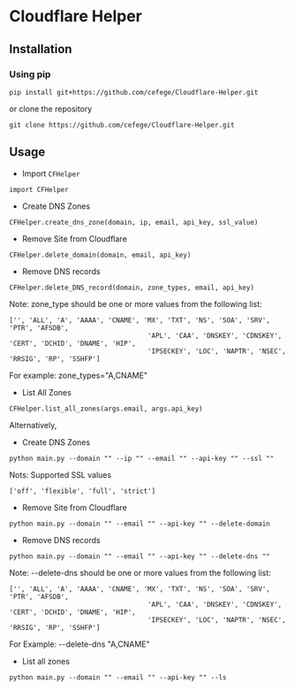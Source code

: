 # Cloudflare Helper

## Installation
### Using pip
```angular2html
pip install git+https://github.com/cefege/Cloudflare-Helper.git
```
or clone the repository
```angular2html
git clone https://github.com/cefege/Cloudflare-Helper.git
```
## Usage
- Import `CFHelper` 
```
import CFHelper
```
- Create DNS Zones
```
CFHelper.create_dns_zone(domain, ip, email, api_key, ssl_value)
```

- Remove Site from Cloudflare
```angular2html
CFHelper.delete_domain(domain, email, api_key)
```

- Remove DNS records
```angular2html
CFHelper.delete_DNS_record(domain, zone_types, email, api_key)
```
Note:
zone_type should be one or more values from the following list:
```angular2html
['', 'ALL', 'A', 'AAAA', 'CNAME', 'MX', 'TXT', 'NS', 'SOA', 'SRV', 'PTR', 'AFSDB',
                                   'APL', 'CAA', 'DNSKEY', 'CDNSKEY', 'CERT', 'DCHID', 'DNAME', 'HIP',
                                   'IPSECKEY', 'LOC', 'NAPTR', 'NSEC', 'RRSIG', 'RP', 'SSHFP']
```
For example: zone_types="A,CNAME"

- List All Zones
```angular2html
CFHelper.list_all_zones(args.email, args.api_key)
```
Alternatively, 
- Create DNS Zones
```angular2html
python main.py --domain "" --ip "" --email "" --api-key "" --ssl ""
```
Nots: Supported SSL values 
```angular2html
['off', 'flexible', 'full', 'strict']
```
- Remove Site from Cloudflare
```angular2html
python main.py --domain "" --email "" --api-key "" --delete-domain
```

- Remove DNS records
```angular2html
python main.py --domain "" --email "" --api-key "" --delete-dns ""
```

Note: --delete-dns should be one or more values from the following list:
```angular2html
['', 'ALL', 'A', 'AAAA', 'CNAME', 'MX', 'TXT', 'NS', 'SOA', 'SRV', 'PTR', 'AFSDB',
                                   'APL', 'CAA', 'DNSKEY', 'CDNSKEY', 'CERT', 'DCHID', 'DNAME', 'HIP',
                                   'IPSECKEY', 'LOC', 'NAPTR', 'NSEC', 'RRSIG', 'RP', 'SSHFP']
```
For Example: --delete-dns "A,CNAME"

- List all zones
```angular2html
python main.py --domain "" --email "" --api-key "" --ls
```